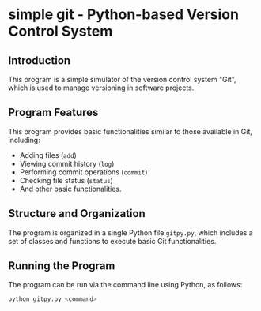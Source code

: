 # simple git - Python-based Version Control System

## Introduction
This program is a simple simulator of the version control system "Git", which is used to manage versioning in software projects.

## Program Features
This program provides basic functionalities similar to those available in Git, including:
- Adding files (`add`)
- Viewing commit history (`log`)
- Performing commit operations (`commit`)
- Checking file status (`status`)
- And other basic functionalities.

## Structure and Organization
The program is organized in a single Python file `gitpy.py`, which includes a set of classes and functions to execute basic Git functionalities.

## Running the Program
The program can be run via the command line using Python, as follows:

```bash
python gitpy.py <command>
